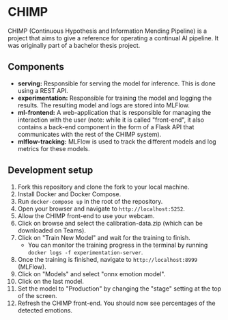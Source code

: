 # CHIMP
CHIMP (Continuous Hypothesis and Information Mending Pipeline) is a project that aims to give a reference for operating a continual AI pipeline. It was originally part of a bachelor thesis project.

## Components
- **serving:** Responsible for serving the model for inference. This is done using a REST API.
- **experimentation:** Responsible for training the model and logging the results. The resulting model and logs are stored into MLFlow.
- **ml-frontend:** A web-application that is responsible for managing the interaction with the user (note: while it is called "front-end", it also contains a back-end component in the form of a Flask API that communicates with the rest of the CHIMP system).
- **mlflow-tracking:** MLFlow is used to track the different models and log metrics for these models.

## Development setup
1. Fork this repository and clone the fork to your local machine.
2. Install Docker and Docker Compose.
3. Run `docker-compose up` in the root of the repository.
4. Open your browser and navigate to `http://localhost:5252`.
5. Allow the CHIMP front-end to use your webcam.
6. Click on browse and select the calibration-data.zip (which can be downloaded on Teams).
7. Click on "Train New Model" and wait for the training to finish.
   - You can monitor the training progress in the terminal by running `docker logs -f experimentation-server`.
8. Once the training is finished, navigate to `http://localhost:8999` (MLFlow).
9. Click on "Models" and select "onnx emotion model".
10. Click on the last model.
11. Set the model to "Production" by changing the "stage" setting at the top of the screen.
12. Refresh the CHIMP front-end. You should now see percentages of the detected emotions.
